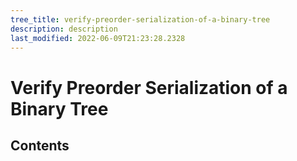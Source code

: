 ```yaml
---
tree_title: verify-preorder-serialization-of-a-binary-tree
description: description
last_modified: 2022-06-09T21:23:28.2328
---
```


# Verify Preorder Serialization of a Binary Tree

## Contents
